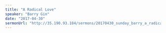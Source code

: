 ```yaml
---
title: "A Radical Love"
speaker: "Barry Gin"
date: "2017-04-30"
sermonUrl: "http://35.190.93.184/sermons/20170430_sunday_barry_a_radical_love.mp3"
---
```

